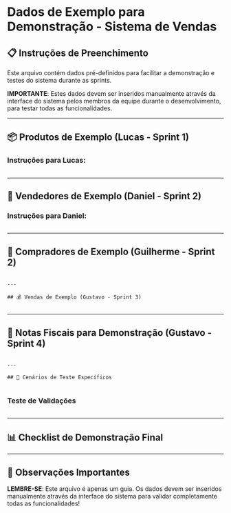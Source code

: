 # Dados de Exemplo para Demonstração - Sistema de Vendas

## 📋 Instruções de Preenchimento

Este arquivo contém dados pré-definidos para facilitar a demonstração e testes do sistema durante as sprints. 

**IMPORTANTE**: Estes dados devem ser inseridos manualmente através da interface do sistema pelos membros da equipe durante o desenvolvimento, para testar todas as funcionalidades.

---

## 📦 Produtos de Exemplo (Lucas - Sprint 1)



### Instruções para Lucas:
```

```

---

## 👥 Vendedores de Exemplo (Daniel - Sprint 2)



### Instruções para Daniel:
```

```

---

## 🛒 Compradores de Exemplo (Guilherme - Sprint 2)

```

---

## 💰 Vendas de Exemplo (Gustavo - Sprint 3)


```

---

## 📄 Notas Fiscais para Demonstração (Gustavo - Sprint 4)


```

---

## 🧪 Cenários de Teste Específicos


```

### Teste de Validações
```

```

---

## 📊 Checklist de Demonstração Final



---

## 📝 Observações Importantes



**LEMBRE-SE**: Este arquivo é apenas um guia. Os dados devem ser inseridos manualmente através da interface do sistema para validar completamente todas as funcionalidades!
